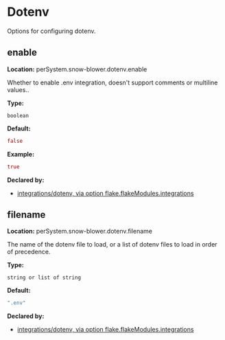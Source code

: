# Dotenv

Options for configuring dotenv.

## enable
**Location:** perSystem.snow-blower.dotenv.enable

Whether to enable .env integration, doesn't support comments or multiline values..

**Type:**

`boolean`

**Default:**
```nix
false
```

**Example:**

```nix
true
```

**Declared by:**

- [integrations/dotenv, via option flake.flakeModules.integrations](modules/integrations/dotenv)


## filename
**Location:** perSystem.snow-blower.dotenv.filename

The name of the dotenv file to load, or a list of dotenv files to load in order of precedence.

**Type:**

`string or list of string`

**Default:**
```nix
".env"
```

**Declared by:**

- [integrations/dotenv, via option flake.flakeModules.integrations](modules/integrations/dotenv)

